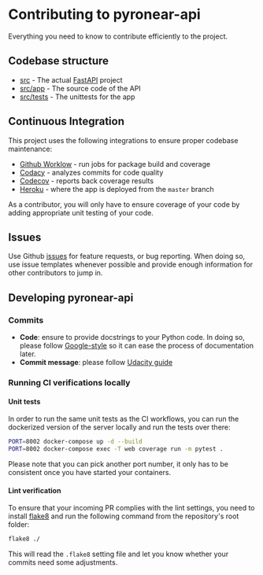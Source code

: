 # Contributing to pyronear-api

Everything you need to know to contribute efficiently to the project.



## Codebase structure

- [src](https://github.com/pyronear/pyronear-api/blob/master/src) - The actual [FastAPI](https://fastapi.tiangolo.com/) project
- [src/app](https://github.com/pyronear/pyronear-api/blob/master/src/app) - The source code of the API
- [src/tests](https://github.com/pyronear/pyronear-api/blob/master/src/tests) - The unittests for the app



## Continuous Integration

This project uses the following integrations to ensure proper codebase maintenance:

- [Github Worklow](https://help.github.com/en/actions/configuring-and-managing-workflows/configuring-a-workflow) - run jobs for package build and coverage
- [Codacy](https://www.codacy.com/) - analyzes commits for code quality
- [Codecov](https://codecov.io/) - reports back coverage results
- [Heroku](https://www.heroku.com/) - where the app is deployed from the `master` branch

As a contributor, you will only have to ensure coverage of your code by adding appropriate unit testing of your code.



## Issues

Use Github [issues](https://github.com/pyronear/pyronear-api/issues) for feature requests, or bug reporting. When doing so, use issue templates whenever possible and provide enough information for other contributors to jump in.



## Developing pyronear-api


### Commits

- **Code**: ensure to provide docstrings to your Python code. In doing so, please follow [Google-style](https://sphinxcontrib-napoleon.readthedocs.io/en/latest/example_google.html) so it can ease the process of documentation later.
- **Commit message**: please follow [Udacity guide](http://udacity.github.io/git-styleguide/)

### Running CI verifications locally

#### Unit tests

In order to run the same unit tests as the CI workflows, you can run the dockerized version of the server locally and run the tests over there:

```bash
PORT=8002 docker-compose up -d --build
PORT=8002 docker-compose exec -T web coverage run -m pytest .
```
Please note that you can pick another port number, it only has to be consistent once you have started your containers.

#### Lint verification

To ensure that your incoming PR complies with the lint settings, you need to install [flake8](https://flake8.pycqa.org/en/latest/) and run the following command from the repository's root folder:

```bash
flake8 ./
```
This will read the `.flake8` setting file and let you know whether your commits need some adjustments.
